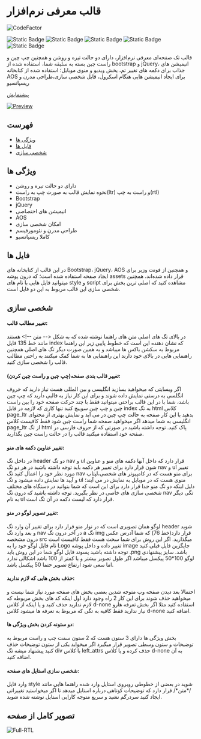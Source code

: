 # قالب معرفی نرم‌افزار

![CodeFactor](https://www.codefactor.io/repository/github/mjavadh/Software.introduction-template/badge)

![Static Badge](https://img.shields.io/badge/HTML5-blue)
![Static Badge](https://img.shields.io/badge/CSS3-orange)
![Static Badge](https://img.shields.io/badge/Bootstrap-8A2BE2)
![Static Badge](https://img.shields.io/badge/jQuery-darkblue)
![Static Badge](https://img.shields.io/badge/aos-lightyellow)

قالب تک صفحه‌ای معرفی نرم‌افزار، دارای دو حالت تیره و روشن و همچنین چپ چین و راست چین بسته به سلیقه شما، استفاده شده از bootstrap و jQuery، انیمیشن های جذاب برای دکمه های تغییر تم،‌ پخش ویدیو و منوی موبایل؛ استفاده شده از کتابخانه AOS برای ایجاد انیمیشن هایی هنگام اسکرول، قابل شخصی سازی،طراحی مدرن و ریسپانسیو

[پیشنمایش][Preview]

[![Preview][Banner]][Banner]

## فهرست
* [ویژگی ها](#ویژگی-ها)
* [فایل ها](#فایل-ها)
* [شخصی سازی](#شخصی-سازی)

## ویژگی ها
*  دارای دو حالت تیره و روشن
*  نحوه نمایش قالب به صورت چپ به راست(ltr) و راست به چپ(rtl)
*  Bootstrap
*  jQuery
*  انیمیشن های اختصاصی
*  AOS
*  امکان شخصی سازی
*  طراحی مدرن و نئومورفیسم
*  کاملا ریسپانسیو

## فایل ها

در این قالب از کتابخانه های Bootstrap، jQuery، AOS و همچنین از فونت وزیر برای ایجاد صفحه استفاده شده است؛ که درون پوشه assets قرار داده شده‌اند، همچنین میتوانید فایل هایی با نام های style و script مشاهده کنید که اصلی ترین بخش برای شخصی سازی این قالب مربوط به این دو فایل است.

## شخصی سازی
#### تغییر مطالب قالب: 
در بالای تگ های اصلی متن های راهنما نوشته شده که به شکل <-- متن --!> هستند مانند خط 135 فایل index که نشان دهنده این است که خطوط پایین زیر این راهنما مربوط به سکشن باکس ها میباشد و به همین صورت دیگر تگ های اصلی همچنین راهنمایی هایی در بالای خود دارند این راهنمایی ها به شما کمک میکنند به راحتی مطالب قالب را شخصی سازی کنید.
#### تغییر قالب بندی صفحه(چپ چین و راست چین کردن): 
اگر وبسایتی که میخواهید بسازید انگلیسی و بین المللی هست نیاز دارید که حروف انگلسی به درستی نمایش داده شوند و برای این کار نیاز به قالبی دارید که چپ چین باشد، شما با در این قالب براحتی میتوانید فقط با چند حرکت صفحه خود را بین راست چین و چپ چین سوییچ کنید تنها کاری که لازمه در فایل index به تگ  html کلاس page_ltr بدهید با این کار صفحه به حالت چپ چین در می آید و نمایش بهتری از محتوای انگلیسی به شما میدهد اگر میخواهید صفحه شما راست چین شود فقط کافیست کلاس page_ltr از تگ html پاک کنید. توجه داشته باشید در صورتی که از حروف فارسی در صفحه خود استفاده میکنید قالب را در حالت راست چین بگذارید.
#### تغییر عناوین دکمه های منو: 
در داخل تگ header دو تگ nav و ul قرار دارد که داخل آنها دکمه های منو و عناوین شون قرار دارد برای تغییر هر دکمه باید توجه داشته باشید در هر دو تگ nav و ul تغییر مورد نظر خود را اعمال کنید تگ nav برای منو هست که در کامپیوتر های شخصی،لپتاپ و آیپد ها نمایش داده میشود و تگ ul منوی هست که در موبایل به نمایش در می آیند؛ دلیل اینکه دو تگ منو جدا قرار دارد برای این است که شما بتوانید در دستگاه های مختلف شخصی سازی های خاصی در نظر بگیرید. توجه داشته باشید که درون تگ nav تگی دیگر به نام ul قرار دارد که لیست دکمه در آن تگ است.
#### تغییر تصویر لوگو در منو: 
لوگو همان تصویری است که در نوار منو قرار دارد برای تغییر آن وارد تگ header شوید و بعد وارد تگ nav در آخر درون تگ a تگ img قرار دارد(خط 76) که شما آدرس عکس درون مشخصه src میگذارید. اگر این روش برای شما سخت هست فقط کافیست است نام فایل لوگو خود را به Logo تغییر داده و داخل پوشه image جایگزین فایل قبلی کنید توجه داشته باشید پسوند فایل لوگو شما در این روش باید .png باشد.
سایز پیشنهادی لوگو 100*50 پیکسل میباشد اگر طول تصویر بیشتر و یا کمتر از 100 باشد اشکالی ندارد اما سعی شود ارتفاع تصویر حتما 50 پیکسل باشد.
#### حذف بخش هایی که لازم ندارید:
احتمالا بعد دیدن صفحه وب متوجه شدین بعضی بخش های صفحه مورد نیاز شما نیست و میخواهید حذف شوند برای این کار 2 راه وجود دارد اول اینکه کد های بخش مربوطه که لازم ندارید حذف کنید و یا اینکه از کلاس d-none استفاده کنید مثلا اگر بخش تعرفه هارو نیاز ندارید فقط کافیه به تگی که مربوط به تعرفه ها میشود کلاس d-none اضافه کنید.
#### دو ستونه کردن بخش ویژگی ها:
بخش ویژگی ها دارای 3 ستون هست که 2 ستون سمت چپ و راست مربوط به توضیحات و ستون وسطی تصویر قرار میگیرد اگر میخواید یکی از ستون توضیحات حذف کنید پیشنهاد میشه تگ div با کلاس left_attrs حذف کرده و یا کلاس d-none به آن اضافه کنید.
#### شخصی سازی استایل های صفحه:
وارد فایل style شوید در بعضی از خطوطی روبروی استایل وارد شده راهنما هایی مانند /\*متن\*/ قرار دارد که توضیحات کوتاهی درباره استایل میدهد تا اگر میخواستید تغییراتی ایجاد کنید سردرگم نشید و سریع متوجه کارایی استایل نوشته شده شوید.

## تصویر کامل از صفحه
![Full-RTL]

[Preview]: https://mjavadh.github.io/Software.introduction-template/
[Banner]: https://github.com/MjavadH/Software.introduction-template/blob/master/docx/preview/Banner-RTL.png "Banner"
[Full-RTL]: https://github.com/MjavadH/Software.introduction-template/blob/master/docx/preview/Full-RTL.png "Full-RTL"
